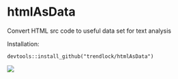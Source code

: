 # htmlAsData
Convert HTML src code to useful data set for text analysis

Installation:
```
devtools::install_github("trendlock/htmlAsData")
```

![](https://media.giphy.com/media/R9zXHWAHyTjnq/giphy.gif)
